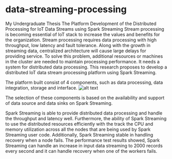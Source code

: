 # data-streaming-processing
My Undergraduate Thesis 
The Platform Development of the Distributed Processing for IoT Data Streams using Spark Streaming
Stream processing is becoming essential of IoT stack to increase the values and benefits for the organization. Stream processing requires data processing with high throughput, low latency and fault tolerance. Along with the growth in streaming data, centralized architecture will cause large delays for providing service. To solve this problem, additional resources or machines in the cluster are needed to maintain processing performance. It needs a system for distributed data processing. This research proposes to develop a distributed IoT data stream processing platform using Spark Streaming. 

The platform built consist of 4 components, such as data processing, data integration, storage and interface. 
![alt text](https://drive.google.com/file/d/1hAXy6sseHxjM-TF4sJKtJVKNA4P1vYhw/view?usp=sharing)

The selection of these components is based on the availability and support of data source and data sinks on Spark Streaming.

Spark Streaming is able to provide distributed data processing and handle the throughput and latency well. Furthermore, the ability of Spark Streaming to use the distributed resources efficiently with the track the CPU and memory utilization across all the nodes that are being used by Spark Streaming user code. Additionally, Spark Streaming stable in handling recovery when a node fails. The performance test results showed, Spark Streaming can handle an increase in input data streaming to 2000 records every second and it can handle recovery when one of the workers fails.
